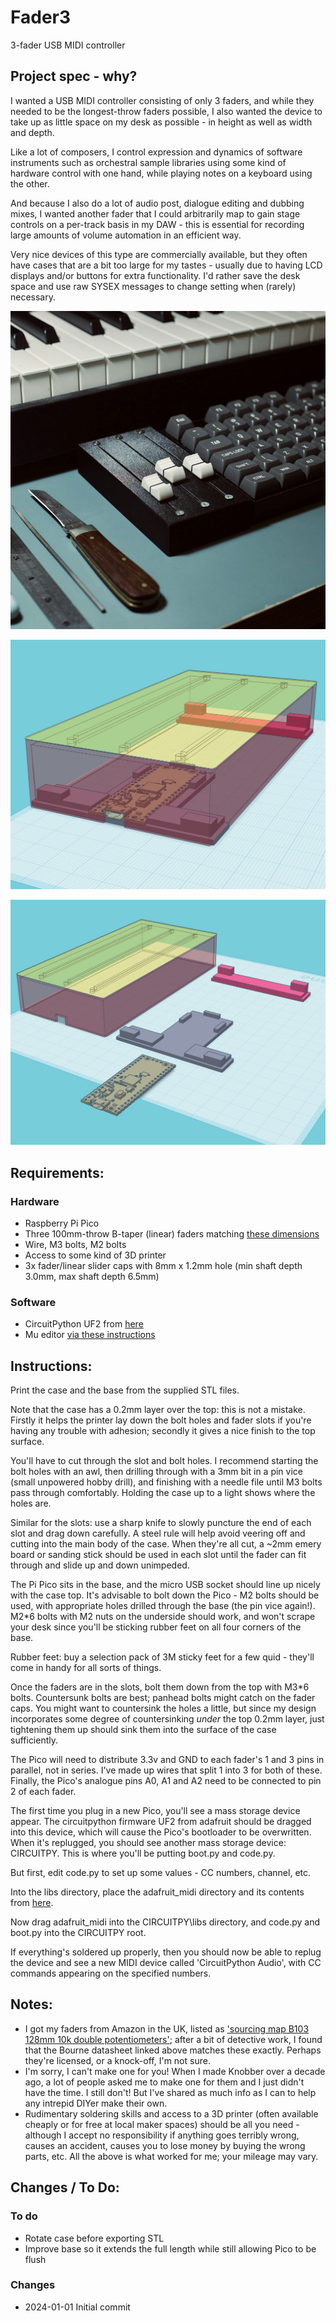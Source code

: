# Fader3
 3-fader USB MIDI controller

## Project spec - why?

I wanted a USB MIDI controller consisting of only 3 faders, and while they needed to be the longest-throw faders possible, I also wanted the device to take up as little space on my desk as possible - in height as well as width and depth.

Like a lot of composers, I control expression and dynamics of software instruments such as orchestral sample libraries using some kind of hardware control with one hand, while playing notes on a keyboard using the other. 

And because I also do a lot of audio post, dialogue editing and dubbing mixes, I wanted another fader that I could arbitrarily map to gain stage controls on a per-track basis in my DAW - this is essential for recording large amounts of volume automation in an efficient way. 

Very nice devices of this type are commercially available, but they often have cases that are a bit too large for my tastes - usually due to having LCD displays and/or buttons for extra functionality. I'd rather save the desk space and use raw SYSEX messages to change setting when (rarely) necessary.

![photo of Fader3 on my desk; also my computer keyboard, my MIDI piano keyboard, and some tools used to finish the Fader3 case](hero_shot.jpg)

![TinkerCAD view of the case design](Case_Perspective.jpg)

![TinkerCAD view of the case design](Case_Parts.jpg)

## Requirements:

### Hardware
* Raspberry Pi Pico
* Three 100mm-throw B-taper (linear) faders matching [these dimensions](https://www.bourns.com/docs/Product-Datasheets/PTB.pdf)
* Wire, M3 bolts, M2 bolts
* Access to some kind of 3D printer
* 3x fader/linear slider caps with 8mm x 1.2mm hole (min shaft depth 3.0mm, max shaft depth 6.5mm)

### Software
* CircuitPython UF2 from [here](https://circuitpython.org/downloads)
* Mu editor [via these instructions](https://learn.adafruit.com/getting-started-with-raspberry-pi-pico-circuitpython/installing-mu-editor)


## Instructions:

Print the case and the base from the supplied STL files.

Note that the case has a 0.2mm layer over the top: this is not a mistake. Firstly it helps the printer lay down the bolt holes and fader slots if you're having any trouble with adhesion; secondly it gives a nice finish to the top surface. 

You'll have to cut through the slot and bolt holes. I recommend starting the bolt holes with an awl, then drilling through with a 3mm bit in a pin vice (small unpowered hobby drill), and finishing with a needle file until M3 bolts pass through comfortably. Holding the case up to a light shows where the holes are.

Similar for the slots: use a sharp knife to slowly puncture the end of each slot and drag down carefully. A steel rule will help avoid veering off and cutting into the main body of the case. When they're all cut, a ~2mm emery board or sanding stick should be used in each slot until the fader can fit through and slide up and down unimpeded.

The Pi Pico sits in the base, and the micro USB socket should line up nicely with the case top. It's advisable to bolt down the Pico - M2 bolts should be used, with appropriate holes drilled through the base (the pin vice again!). M2*6 bolts with M2 nuts on the underside should work, and won't scrape your desk since you'll be sticking rubber feet on all four corners of the base.

Rubber feet: buy a selection pack of 3M sticky feet for a few quid - they'll come in handy for all sorts of things.

Once the faders are in the slots, bolt them down from the top with M3*6 bolts. Countersunk bolts are best; panhead bolts might catch on the fader caps. You might want to countersink the holes a little, but since my design incorporates some degree of countersinking _under_ the top 0.2mm layer, just tightening them up should sink them into the surface of the case sufficiently.

The Pico will need to distribute 3.3v and GND to each fader's 1 and 3 pins in parallel, not in series. I've made up wires that split 1 into 3 for both of these. Finally, the Pico's analogue pins A0, A1 and A2 need to be connected to pin 2 of each fader.

The first time you plug in a new Pico, you'll see a mass storage device appear. The circuitpython firmware UF2 from adafruit should be dragged into this device, which will cause the Pico's bootloader to be overwritten. When it's replugged, you should see another mass storage device: CIRCUITPY. This is where you'll be putting boot.py and code.py. 

But first, edit code.py to set up some values - CC numbers, channel, etc.

Into the libs directory, place the adafruit_midi directory and its contents from [here](https://github.com/adafruit/Adafruit_CircuitPython_MIDI).

Now drag adafruit_midi into the CIRCUITPY\libs directory, and code.py and boot.py into the CIRCUITPY root.

If everything's soldered up properly, then you should now be able to replug the device and see a new MIDI device called 'CircuitPython Audio', with CC commands appearing on the specified numbers.

## Notes:

* I got my faders from Amazon in the UK, listed as ['sourcing map B103 128mm 10k double potentiometers'](https://www.amazon.co.uk/gp/product/B07W3J5ZVM/ref=ppx_yo_dt_b_search_asin_title?ie=UTF8&psc=1); after a bit of detective work, I found that the Bourne datasheet linked above matches these exactly. Perhaps they're licensed, or a knock-off, I'm not sure. 
* I'm sorry, I can't make one for you! When I made Knobber over a decade ago, a lot of people asked me to make one for them and I just didn't have the time. I still don't! But I've shared as much info as I can to help any intrepid DIYer make their own. 
* Rudimentary soldering skills and access to a 3D printer (often available cheaply or for free at local maker spaces) should be all you need - although I accept no responsibility if anything goes terribly wrong, causes an accident, causes you to lose money by buying the wrong parts, etc. All the above is what worked for me; your mileage may vary.

## Changes / To Do:

### To do
* Rotate case before exporting STL
* Improve base so it extends the full length while still allowing Pico to be flush

### Changes
* 2024-01-01 Initial commit